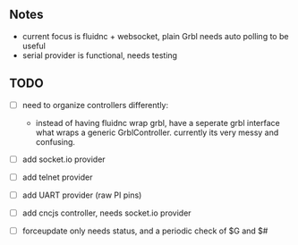 ## Notes
- current focus is fluidnc + websocket, plain Grbl needs auto polling to be useful
- serial provider is functional, needs testing



## TODO
- [ ] need to organize controllers differently:
    - instead of having fluidnc wrap grbl, have a seperate grbl interface what wraps a generic GrblController.  currently its very messy and confusing.
- [ ] add socket.io provider 
- [ ] add telnet provider
- [ ] add UART provider (raw PI pins)
- [ ] add cncjs controller, needs socket.io provider
- [ ] forceupdate only needs status, and a periodic check of $G and $#




